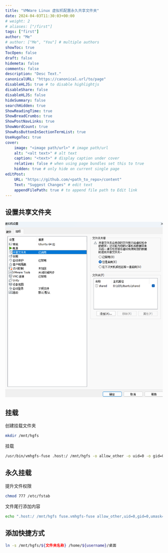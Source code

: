 ```yaml
---
title: "VMWare Linux 虚拟机配置永久共享文件夹"
date: 2024-04-03T11:30:03+00:00
# weight: 2
# aliases: ["/first"]
tags: ["first"]
author: "Me"
# author: ["Me", "You"] # multiple authors
showToc: true
TocOpen: false
draft: false
hidemeta: false
comments: false
description: "Desc Text."
canonicalURL: "https://canonical.url/to/page"
disableHLJS: true # to disable highlightjs
disableShare: false
disableHLJS: false
hideSummary: false
searchHidden: true
ShowReadingTime: true
ShowBreadCrumbs: true
ShowPostNavLinks: true
ShowWordCount: true
ShowRssButtonInSectionTermList: true
UseHugoToc: true
cover:
    image: "<image path/url>" # image path/url
    alt: "<alt text>" # alt text
    caption: "<text>" # display caption under cover
    relative: false # when using page bundles set this to true
    hidden: true # only hide on current single page
editPost:
    URL: "https://github.com/<path_to_repo>/content"
    Text: "Suggest Changes" # edit text
    appendFilePath: true # to append file path to Edit link
---
```




## 设置共享文件夹

![image-20240404144045444](./imgs/image-20240404144045444.png)

## 挂载

创建挂载文件夹

```sh
mkdir /mnt/hgfs
```

挂载

```sh
/usr/bin/vmhgfs-fuse .host:/ /mnt/hgfs -o allow_other -o uid=0 -o gid=0 -o umask=022
```

## 永久挂载

提升文件权限

```sh
chmod 777 /etc/fstab
```

文件尾行添加内容

```sh
echo ".host:/ /mnt/hgfs fuse.vmhgfs-fuse allow_other,uid=0,gid=0,umask=022 0 0" >> /etc/fstab
```

## 添加快捷方式

```sh
ln -s /mnt/hgfs/${文件夹名称} /home/${username}/桌面
```



